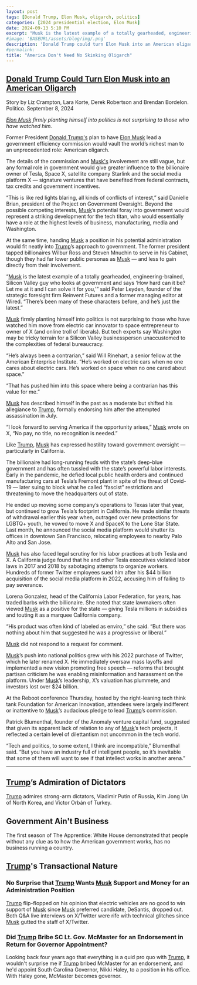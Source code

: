```yaml
---
layout: post
tags: [Donald Trump, Elon Musk, oligarch, politics]
categories: [2024 presidential election, Elon Musk]
date: 2024-09-13 5:10 PM
excerpt: "Musk is the latest example of a totally gearheaded, engineering-brained, Silicon Valley guy who looks at government and says ‘How hard can it be? Let me at it and I can solve it for you.' There’s been many of these characters before, and he’s just the latest."
#image: 'BASEURL/assets/blog/img/.png'
description: 'Donald Trump could turn Elon Musk into an American oligarch'
#permalink:
title: "America Don't Need No Skinking Oligarch"
---
```


## [Donald Trump Could Turn Elon Musk into an American Oligarch](https://www.politico.com/news/2024/09/07/trump-elon-musk-government-position-00177845)

Story by Liz Crampton, Lara Korte, Derek Robertson and Brendan Bordelon. Politico.
September 8, 2024


*[Elon Musk](https://x.com/elonmusk) firmly planting himself into politics is not surprising to those who have watched him.*

Former President [Donald Trump's](https://x.com/realdonaldtrump) plan to have [Elon Musk](https://x.com/elonmusk) lead a government efficiency commission would vault the world’s richest man to an unprecedented role: American oligarch.

The details of the commission and [Musk's](https://x.com/elonmusk) involvement are still vague, but any formal role in government would give greater influence to the billionaire owner of Tesla, Space X, satellite company Starlink and the social media platform X — signature ventures that have benefited from federal contracts, tax credits and government incentives.

“This is like red lights blaring, all kinds of conflicts of interest,” said Danielle Brian, president of the Project on Government Oversight.
Beyond the possible competing interests, [Musk](https://x.com/elonmusk)’s potential foray into government would represent a striking development for the tech titan, who would essentially have a role at the highest levels of business, manufacturing, media and Washington.

At the same time, handing [Musk](https://x.com/elonmusk) a position in his potential administration would fit neatly into [Trump](https://x.com/realdonaldtrump)’s approach to government. The former president tapped billionaires Wilbur Ross and Steven Mnuchin to serve in his Cabinet, though they had far lower public personas as [Musk](https://x.com/elonmusk) — and less to gain directly from their involvement.

“[Musk](https://x.com/elonmusk) is the latest example of a totally gearheaded, engineering-brained, Silicon Valley guy who looks at government and says ‘How hard can it be? Let me at it and I can solve it for you,’” said Peter Leyden, founder of the strategic foresight firm Reinvent Futures and a former managing editor at Wired. “There’s been many of these characters before, and he’s just the latest.”

[Musk](https://x.com/elonmusk) firmly planting himself into politics is not surprising to those who have watched him move from electric car innovator to space entrepreneur to owner of X (and online troll of liberals). But tech experts say Washington may be tricky terrain for a Silicon Valley businessperson unaccustomed to the complexities of federal bureaucracy.

“He’s always been a contrarian,” said Will Rinehart, a senior fellow at the American Enterprise Institute. “He’s worked on electric cars when no one cares about electric cars. He’s worked on space when no one cared about space.”

“That has pushed him into this space where being a contrarian has this value for me.”

[Musk](https://x.com/elonmusk) has described himself in the past as a moderate but shifted his allegiance to [Trump](https://x.com/realdonaldtrump), formally endorsing him after the attempted assassination in July.

“I look forward to serving America if the opportunity arises,” [Musk](https://x.com/elonmusk) wrote on X, “No pay, no title, no recognition is needed.”

Like [Trump](https://x.com/realdonaldtrump), [Musk](https://x.com/elonmusk) has expressed hostility toward government oversight — particularly in California.

The billionaire had long-running feuds with the state’s deep-blue government and has often tussled with the state’s powerful labor interests. Early in the pandemic, he defied local public health orders and continued manufacturing cars at Tesla’s Fremont plant in spite of the threat of Covid-19 — later suing to block what he called “fascist” restrictions and threatening to move the headquarters out of state.

He ended up moving some company’s operations to Texas later that year, but continued to grow Tesla’s footprint in California. He made similar threats of withdrawal earlier this year when, outraged over new protections for LGBTQ+ youth, he vowed to move X and SpaceX to the Lone Star State. Last month, he announced the social media platform would shutter its offices in downtown San Francisco, relocating employees to nearby Palo Alto and San Jose.

[Musk](https://x.com/elonmusk) has also faced legal scrutiny for his labor practices at both Tesla and X. A California judge found that he and other Tesla executives violated labor laws in 2017 and 2018 by sabotaging attempts to organize workers. Hundreds of former Twitter employees sued him after his $44 billion acquisition of the social media platform in 2022, accusing him of failing to pay severance.

Lorena Gonzalez, head of the California Labor Federation, for years, has traded barbs with the billionaire. She noted that state lawmakers often viewed [Musk](https://x.com/elonmusk) as a positive for the state — giving Tesla millions in subsidies and touting it as a marquee California company.

“His product was often kind of labeled as enviro,” she said. “But there was nothing about him that suggested he was a progressive or liberal.”

[Musk](https://x.com/elonmusk) did not respond to a request for comment.

[Musk](https://x.com/elonmusk)’s push into national politics grew with his 2022 purchase of Twitter, which he later renamed X. He immediately oversaw mass layoffs and implemented a new vision promoting free speech — reforms that brought partisan criticism he was enabling misinformation and harassment on the platform. Under [Musk](https://x.com/elonmusk)’s leadership, X’s valuation has plummete, and investors lost over $24 billion.

At the Reboot conference Thursday, hosted by the right-leaning tech think tank Foundation for American Innovation, attendees were largely indifferent or inattentive to [Musk](https://x.com/elonmusk)’s audacious pledge to lead [Trump](https://x.com/realdonaldtrump)’s commission.

Patrick Blumenthal, founder of the Anomaly venture capital fund, suggested that given its apparent lack of relation to any of [Musk](https://x.com/elonmusk)’s tech projects, it reflected a certain level of dilettantism not uncommon in the tech world.

“Tech and politics, to some extent, I think are incompatible,” Blumenthal said. “But you have an industry full of intelligent people, so it’s inevitable that some of them will want to see if that intellect works in another arena.”

[^11]: "All right," Curtin shouted back. "If you are the police, where are your badges? Let's see them."<br /><br />"Badges, to god-damned hell with badges! We have no badges. In fact, we don't need badges. I don't have to show you any stinking badges, you god-damned cabrón and chinga tu madre! Come out there from that shit-hole of yours. I have to speak to you.<br /> *The Treasure of the Sierra Madre.*

<hr />

## [Trump](https://x.com/realdonaldtrump)’s Admiration of Dictators

[Trump](https://x.com/realdonaldtrump) admires strong-arm dictators, Vladimir Putin of Russia, Kim Jong Un of North Korea, and Victor Orbán of Turkey.

## Government Ain't Business

The first season of The Apprentice: White House demonstrated that people without any clue as to how the American government works, has no business running a country.


## [Trump](https://x.com/realdonaldtrump)'s Transactional Nature

### No Surprise that [Trump](https://x.com/realdonaldtrump) Wants [Musk](https://x.com/elonmusk) Support and Money for an Administration Position

[Trump](https://x.com/realdonaldtrump) flip-flopped on his opinion that electric vehicles are no good to win support of [Musk](https://x.com/elonmusk) since [Musk](https://x.com/elonmusk) preferred candidate, DeSantis, dropped out. Both Q&A live interviews on X/Twitter were rife with technical glitches since [Musk](https://x.com/elonmusk) gutted the staff of X/Twitter.

### Did [Trump](https://x.com/realdonaldtrump) Bribe SC Lt. Gov. McMaster for an Endorsement in Return for Governor Appointment?

Looking back four years ago that everything is a quid pro quo with [Trump](https://x.com/realdonaldtrump), it wouldn't surprise me if [Trump](https://x.com/realdonaldtrump) bribed McMaster for an endorsement, and he'd appoint South Carolina Governor, Nikki Haley, to a position in his office. With Haley gone, McMaster becomes governor.
